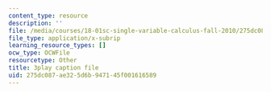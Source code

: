```yaml
---
content_type: resource
description: ''
file: /media/courses/18-01sc-single-variable-calculus-fall-2010/275dc087ae325d6b947145f001616589_uc4xJsi99bk.vtt
file_type: application/x-subrip
learning_resource_types: []
ocw_type: OCWFile
resourcetype: Other
title: 3play caption file
uid: 275dc087-ae32-5d6b-9471-45f001616589
---
```

